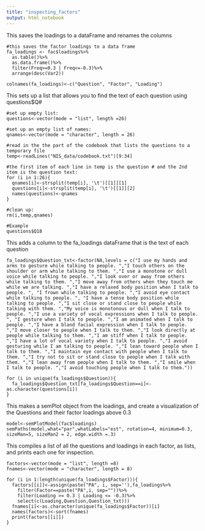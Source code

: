 ```yaml
---
title: "inspecting_factors"
output: html_notebook
---
```


This saves the loadings to a dataFrame and renames the columns
```{r}
#this saves the factor loadings to a data frame
fa_loadings <- fac$loadings%>%
  as.table()%>%
  as.data.frame()%>%
  filter(Freq>=0.3 | Freq<=-0.3)%>%
  arrange(desc(Var2))

colnames(fa_loadings)<-c("Question", "Factor", "Loading")
```

This sets up a list that allows you to find the text of each question using questions$Q#
```{r}
#set up empty list:
questions<-vector(mode = "list", length =26)

#set up an empty list of names:
qnames<-vector(mode = "character", length = 26)

#read in the the part of the codebook that lists the questions to a temporary file
temp<-readLines("NIS_data/codebook.txt")[9:34]

#the first item of each line in temp is the question # and the 2nd item is the question text:
for (i in 1:26){
  qnames[i]<-strsplit(temp[i], '\t')[[1]][1]
  questions[i]<-strsplit(temp[i], '\t')[[1]][2]
  names(questions)<-qnames
}

#clean up:
rm(i,temp,qnames)

#Example
questions$Q18
```

This adds a column to the fa_loadings dataFrame that is the text of each question
```{r}
fa_loadings$Question_txt<-factor(NA,levels = c("I use my hands and arms to gesture while talking to people. ","I touch others on the shoulder or arm while talking to them. ","I use a monotone or dull voice while talking to people. ","I look over or away from others while talking to them. ","I move away from others when they touch me while we are talking. ","I have a relaxed body position when I talk to people. ", "I frown while talking to people. ","I avoid eye contact while talking to people. ", "I have a tense body position while talking to people. ","I sit close or stand close to people while talking with them. ","My voice is monotonous or dull when I talk to people. ","I use a variety of vocal expressions when I talk to people. ", "I gesture when I talk to people. ","I am animated when I talk to people. ","I have a bland facial expression when I talk to people. ","I move closer to people when I talk to them. ","I look directly at people while talking to them. ","I am stiff when I talk to people. ","I have a lot of vocal variety when I talk to people. ","I avoid gesturing while I am talking to people. ","I lean toward people when I talk to them. ","I maintain eye contact with people when I talk to them. ","I try not to sit or stand close to people when I talk with them. ","I lean away from people when I talk to them. ","I smile when I talk to people. ","I avoid touching people when I talk to them."))

for (i in unique(fa_loadings$Question)){
  fa_loadings$Question_txt[fa_loadings$Question==i]<-as.character(questions[i])
}
```


This makes a semPlot object from the loadings, and create a visualization of the Questions and their factor loadings above 0.3
```{r}
model<-semPlotModel(fac$loadings)
semPaths(model,what="par",whatLabels="est", rotation=4, minimum=0.3, sizeMan=5, sizeMan2 = 2, edge.width =.3)
```


This compiles a list of all the questions and loadings in each factor, as lists, and prints each one for inspection.
```{r}
factors<-vector(mode = "list", length =8)
fnames<-vector(mode = "character", length = 8)

for (i in 1:length(unique(fa_loadings$Factor))){
  factors[[i]]<-assign(paste("PA", i, sep=''),fa_loadings%>%
    filter(Factor==paste("PA",i, sep=""))%>%
    filter(Loading >= 0.3 | Loading <= -0.3)%>%
    select(c(Loading,Question,Question_txt)))
  fnames[i]<-as.character(unique(fa_loadings$Factor))[i]
  names(factors)<-sort(fnames)
  print(factors[[i]])
}
```

